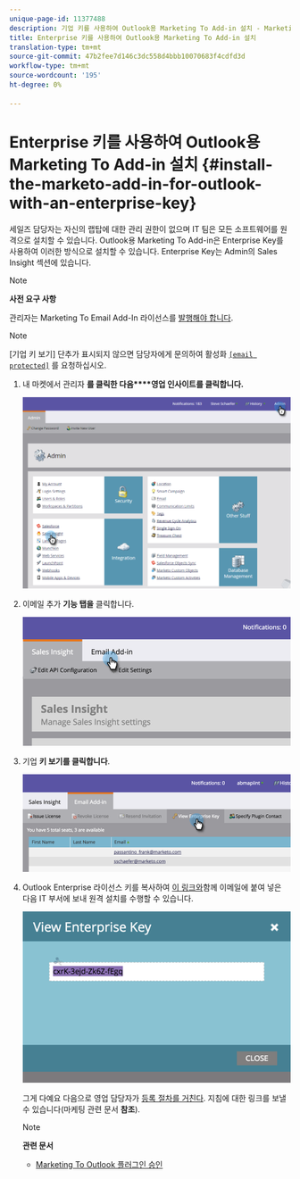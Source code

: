 ```yaml
---
unique-page-id: 11377488
description: 기업 키를 사용하여 Outlook용 Marketing To Add-in 설치 - Marketing Docs - 제품 설명서
title: Enterprise 키를 사용하여 Outlook용 Marketing To Add-in 설치
translation-type: tm+mt
source-git-commit: 47b2fee7d146c3dc558d4bbb10070683f4cdfd3d
workflow-type: tm+mt
source-wordcount: '195'
ht-degree: 0%

---
```



# Enterprise 키를 사용하여 Outlook용 Marketing To Add-in 설치 {#install-the-marketo-add-in-for-outlook-with-an-enterprise-key}

세일즈 담당자는 자신의 랩탑에 대한 관리 권한이 없으며 IT 팀은 모든 소프트웨어를 원격으로 설치할 수 있습니다. Outlook용 Marketing To Add-in은 Enterprise Key를 사용하여 이러한 방식으로 설치할 수 있습니다. Enterprise Key는 Admin의 Sales Insight 섹션에 있습니다.

>[!NOTE]
>
>**사전 요구 사항**
>
>관리자는 Marketing To Email Add-In 라이선스를 [발행해야 합니다](issue-a-marketo-email-add-in-license.md).

>[!NOTE]
>
>[기업 키 보기] 단추가 표시되지 않으면 담당자에게 문의하여 활성화 [`[email protected]`](http://docs.marketo.com/cdn-cgi/l/email-protection#1c6f696c6c736e685c717d6e77796873327f7371) 를 요청하십시오.

1. 내 마켓에서 관리자 **를 클릭한 다음****영업 인사이트를 클릭합니다.**

   ![](assets/image2016-7-25-14-3a22-3a12.png)

1. 이메일 추가 **기능 탭을** 클릭합니다.

   ![](assets/image2016-7-25-14-3a23-3a57.png)

1. 기업 **키 보기를 클릭합니다**.

   ![](assets/image2016-7-25-14-3a35-3a38.png)

1. Outlook Enterprise 라이선스 키를 복사하여 [이 링크와](marketo-outlook-plugin-installation-by-it.md)함께 이메일에 붙여 넣은 다음 IT 부서에 보내 원격 설치를 수행할 수 있습니다.

   ![](assets/image2016-7-25-14-3a39-3a9.png)

   그게 다예요 다음으로 영업 담당자가 [등록 절차를 거친다](authorize-the-marketo-outlook-plugin.md). 지침에 대한 링크를 보낼 수 있습니다(마케팅 관련 문서 **참조**).

   >[!NOTE]
   >
   >**관련 문서**
   >
   >    
   >    
   >    * [Marketing To Outlook 플러그인 승인](authorize-the-marketo-outlook-plugin.md)


